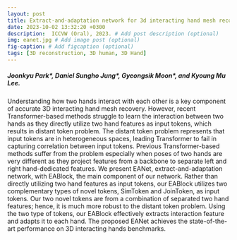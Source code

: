 ```yaml
---
layout: post
title: Extract-and-adaptation network for 3d interacting hand mesh recovery, ICCVW (Oral), 2023.
date: 2023-10-02 13:32:20 +0300
description:  ICCVW (Oral), 2023. # Add post description (optional)
img: eanet.jpg # Add image post (optional)
fig-caption: # Add figcaption (optional)
tags: [3D reconstruction, 3D human, 3D Hand]
---
```

##### Joonkyu Park*, Daniel Sungho Jung*, Gyeongsik Moon*, and Kyoung Mu Lee.

Understanding how two hands interact with each other is a key component of accurate 3D interacting hand mesh recovery.
However, recent Transformer-based methods struggle to learn the interaction between two hands as they directly utilize two hand features as input tokens, which results in distant token problem.
The distant token problem represents that input tokens are in heterogeneous spaces, leading Transformer to fail in capturing correlation between input tokens.
Previous Transformer-based methods suffer from the problem especially when poses of two hands are very different as they project features from a backbone to separate left and right hand-dedicated features.
We present EANet, extract-and-adaptation network, with EABlock, the main component of our network.
Rather than directly utilizing two hand features as input tokens, our EABlock utilizes two complementary types of novel tokens, SimToken and JoinToken, as input tokens.
Our two novel tokens are from a combination of separated two hand features; hence, it is much more robust to the distant token problem.
Using the two type of tokens, our EABlock effectively extracts interaction feature and adapts it to each hand.
The proposed EANet achieves the state-of-the-art performance on 3D interacting hands benchmarks.
